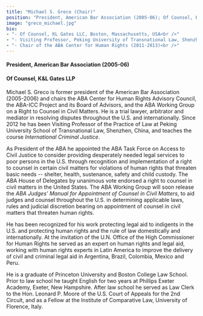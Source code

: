 ```yaml
---
title: "Michael S. Greco (Chair)"
position: "President, American Bar Association (2005-06); Of Counsel, K&L Gates LLP"
image: "greco_michael.jpg"
bio:
- "- Of Counsel, KL Gates LLC, Boston, Massachusetts, USA<br />"
- "- Visiting Professor, Peking University of Transnational Law, Shenzhen, China<br />"
- "- Chair of the ABA Center for Human Rights (2011-2013)<br />"
---
```

#### President, American Bar Association (2005-06)

#### Of Counsel, K&L Gates LLP
Michael S. Greco is former president of the American Bar Association (2005-2006) and chairs the ABA Center for Human Rights Advisory Council, the ABA-ICC Project and its Board of Advisors, and the ABA Working Group on a Right to Counsel in Civil Matters. He is a trial lawyer, arbitrator and mediator in resolving disputes throughout the U.S. and internationally. Since 2012 he has been Visiting Professor of the Practice of Law at Peking University School of Transnational Law, Shenzhen, China, and teaches the course _International Criminal Justice_.

As President of the ABA he appointed the ABA Task Force on Access to Civil Justice to consider providing desperately needed legal services to poor persons in the U.S. through recognition and implementation of a right to counsel in certain civil matters for violations of human rights that threaten basic needs -- shelter, health, sustenance, safety and child custody. The ABA House of Delegates by unanimous vote endorsed a right to counsel in civil matters in the United States. The ABA Working Group will soon release the _ABA Judges' Manual for Appointment of Counsel in Civil Matters_, to aid judges and counsel throughout the U.S. in determining applicable laws, rules and judicial discretion bearing on appointment of counsel in civil matters that threaten human rights.

He has been recognized for his work protecting legal aid to indigents in the U.S. and protecting human rights and the rule of law domestically and internationally. At the invitation of the U.N. Office of the High Commissioner for Human Rights he served as an expert on human rights and legal aid, working with human rights experts in Latin America to improve the delivery of civil and criminal legal aid in Argentina, Brazil, Colombia, Mexico and Peru.

He is a graduate of Princeton University and Boston College Law School. Prior to law school he taught English for two years at Phillips Exeter Academy, Exeter, New Hampshire. After law school he served as Law Clerk to the Hon. Leonard P. Moore of the U.S. Court of Appeals for the 2nd Circuit, and as a Fellow at the Institute of Comparative Law, University of Florence, Italy.
